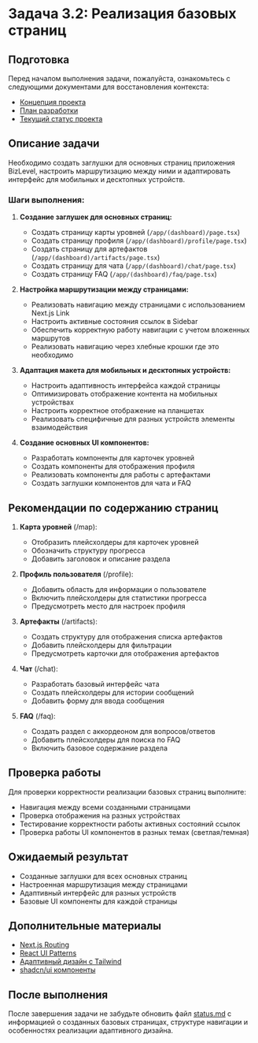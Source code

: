 # Задача 3.2: Реализация базовых страниц

## Подготовка

Перед началом выполнения задачи, пожалуйста, ознакомьтесь с следующими документами для восстановления контекста:
- [Концепция проекта](../docs/bizlevel-concept.md)
- [План разработки](../docs/development-plan.md)
- [Текущий статус проекта](../docs/status.md)

## Описание задачи

Необходимо создать заглушки для основных страниц приложения BizLevel, настроить маршрутизацию между ними и адаптировать интерфейс для мобильных и десктопных устройств.

### Шаги выполнения:

1. **Создание заглушек для основных страниц:**
   - Создать страницу карты уровней (`/app/(dashboard)/page.tsx`)
   - Создать страницу профиля (`/app/(dashboard)/profile/page.tsx`)
   - Создать страницу для артефактов (`/app/(dashboard)/artifacts/page.tsx`)
   - Создать страницу для чата (`/app/(dashboard)/chat/page.tsx`)
   - Создать страницу FAQ (`/app/(dashboard)/faq/page.tsx`)

2. **Настройка маршрутизации между страницами:**
   - Реализовать навигацию между страницами с использованием Next.js Link
   - Настроить активные состояния ссылок в Sidebar
   - Обеспечить корректную работу навигации с учетом вложенных маршрутов
   - Реализовать навигацию через хлебные крошки где это необходимо

3. **Адаптация макета для мобильных и десктопных устройств:**
   - Настроить адаптивность интерфейса каждой страницы
   - Оптимизировать отображение контента на мобильных устройствах
   - Настроить корректное отображение на планшетах
   - Реализовать специфичные для разных устройств элементы взаимодействия

4. **Создание основных UI компонентов:**
   - Разработать компоненты для карточек уровней
   - Создать компоненты для отображения профиля
   - Реализовать компоненты для работы с артефактами
   - Создать заглушки компонентов для чата и FAQ

## Рекомендации по содержанию страниц

1. **Карта уровней** (/map):
   - Отобразить плейсхолдеры для карточек уровней
   - Обозначить структуру прогресса
   - Добавить заголовок и описание раздела

2. **Профиль пользователя** (/profile):
   - Добавить область для информации о пользователе
   - Включить плейсхолдеры для статистики прогресса
   - Предусмотреть место для настроек профиля

3. **Артефакты** (/artifacts):
   - Создать структуру для отображения списка артефактов
   - Добавить плейсхолдеры для фильтрации
   - Предусмотреть карточки для отображения артефактов

4. **Чат** (/chat):
   - Разработать базовый интерфейс чата
   - Создать плейсхолдеры для истории сообщений
   - Добавить форму для ввода сообщения

5. **FAQ** (/faq):
   - Создать раздел с аккордеоном для вопросов/ответов
   - Добавить плейсхолдеры для поиска по FAQ
   - Включить базовое содержание раздела

## Проверка работы

Для проверки корректности реализации базовых страниц выполните:
- Навигация между всеми созданными страницами
- Проверка отображения на разных устройствах
- Тестирование корректности работы активных состояний ссылок
- Проверка работы UI компонентов в разных темах (светлая/темная)

## Ожидаемый результат

- Созданные заглушки для всех основных страниц
- Настроенная маршрутизация между страницами
- Адаптивный интерфейс для разных устройств
- Базовые UI компоненты для каждой страницы

## Дополнительные материалы

- [Next.js Routing](https://nextjs.org/docs/app/building-your-application/routing)
- [React UI Patterns](https://www.uxpin.com/studio/blog/react-design-patterns/)
- [Адаптивный дизайн с Tailwind](https://tailwindcss.com/docs/responsive-design)
- [shadcn/ui компоненты](https://ui.shadcn.com/docs/components)

## После выполнения

После завершения задачи не забудьте обновить файл [status.md](../docs/status.md) с информацией о созданных базовых страницах, структуре навигации и особенностях реализации адаптивного дизайна. 
